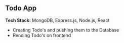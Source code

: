 ## Todo App

**Tech Stack:** MongoDB, Express.js, Node.js, React
- Creating Todo's and pushing them to the Database
- Rending Todo's on frontend

